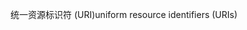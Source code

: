 <span data-ttu-id="4d84d-101">统一资源标识符 (URI)</span><span class="sxs-lookup"><span data-stu-id="4d84d-101">uniform resource identifiers (URIs)</span></span>